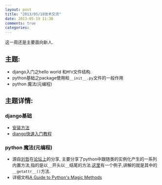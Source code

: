 ```yaml
---
layout: post
title: "2013/05/18技术交流"
date: 2013-05-19 11:38
comments: true
categories: 
---
```


这一周还是主要面向新人.

## 主题:  

+ django入门之hello world 和`MTV`文件结构.
+ python基础之package使用和`__init__.py`文件的一般作用
+ python 魔法(元编程)

## 主题详情:

### django基础  

  - [安装方法](https://docs.djangoproject.com/en/1.5/intro/install/)
  - [django快速入门教程](https://docs.djangoproject.com/en/1.5/intro/overview/)


###  python 魔法(元编程)  
 + 源自[刘哲](http://liuzhe0223.github.io)在[论坛上](http://sdutlinux.org/t/685)的分享, 主要分享了python中跟随类的实例化产生的一系列内置方法,指的是以`__`开头以`__`结尾的方法.[这里](http://conanchou.github.io/blog/Python/Programming/2012/08/21/python-metaprogramming-with-magic-methods/)有一个例子,讲解的就是其中的`__getattr__()`方法.
 + 详细文档[A Guide to Python's Magic Methods](http://www.rafekettler.com/magicmethods.html)
